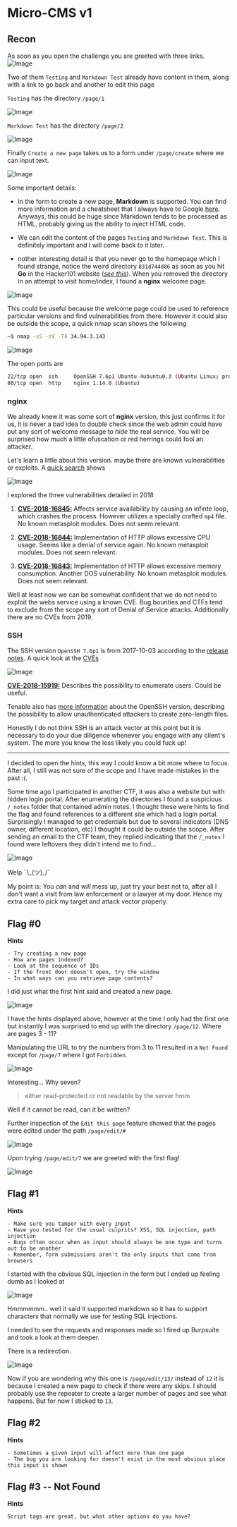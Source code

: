 # Micro-CMS v1

## Recon

As soon as you open the challenge you are greeted with three links.
![Image](/resources/images/kakuna/hacker101/ctf/micro-cms_v1/homepage.png)

Two of them `Testing` and `Markdown Test` already have content in them, along with a link to go back and another to edit this page

`Testing` has the directory `/page/1`

![Image](/resources/images/kakuna/hacker101/ctf/micro-cms_v1/testing.png)

`Markdown Test` has the directory `/page/2`

![Image](/resources/images/kakuna/hacker101/ctf/micro-cms_v1/markdown_test.png)

Finally `Create a new page` takes us to a form under `/page/create` where we can input text. 

![Image](/resources/images/kakuna/hacker101/ctf/micro-cms_v1/create.png)


Some important details:

- In the form to create a new page, **Markdown** is supported. You can find more information and a cheatsheet that I always have to Google [here](https://github.com/adam-p/markdown-here/wiki/Markdown-Cheatsheet). Anyways, this could be huge since Markdown tends to be processed as HTML, probably giving us the ability to inject HTML code.

- We can edit the content of the pages `Testing` and `Markdown Test`. This is definitely important and I will come back to it later.

- nother interesting detail is that you never go to the homepage which I found strange, notice the weird directory `831d744d86` as soon as you hit **Go** in the Hacker101 website ([*see this*](#description)). When you removed the directory in an attempt to visit home/index, I found a **nginx** welcome page. 

![Image](/resources/images/kakuna/hacker101/ctf/micro-cms_v1/nginx_welcome.png)


This could be useful because the welcome page could be used to reference particular versions and find vulnerabilities from there. However it could also be outside the scope, a quick nmap scan shows the following

```bash
~$ nmap -sS -sV -T4 34.94.3.143
```
![Image](/resources/images/kakuna/hacker101/ctf/micro-cms_v1/nmap.png)



The open ports are

```bash
22/tcp open  ssh     OpenSSH 7.6p1 Ubuntu 4ubuntu0.3 (Ubuntu Linux; protocol 2.0)
80/tcp open  http    nginx 1.14.0 (Ubuntu)
```



### nginx

We already knew it was some sort of **nginx** version, this just confirms it for us, it is never a bad idea to double check since the web admin could have put any sort of welcome message to *hide* the real service. You will be surprised how much a little ofuscation or red herrings could fool an attacker. 

Let's learn a little about this version. maybe there are known vulnerabilities or exploits. A [quick search](https://www.cvedetails.com/vulnerability-list/vendor_id-10048/product_id-17956/version_id-267430/year-2018/Nginx-Nginx-1.14.0.html) shows

![Image](/resources/images/kakuna/hacker101/ctf/micro-cms_v1/nginx_cve.png)

I explored the three vulnerabilities detailed in 2018

1. [**CVE-2018-16845:**](https://www.cvedetails.com/cve/CVE-2018-16845/) Affects service availability by causing an infinte loop, which crashes the process. However utilizes a specially crafted `mp4` file. No known metasploit modules. Does not seem relevant.

2. [**CVE-2018-16844:**](https://www.cvedetails.com/cve/CVE-2018-16844/) Implementation of HTTP allows excessive CPU usage. Seems like a denial of service again. No known metasploit modules. Does not seem relevant.

3. [**CVE-2018-16843:**](https://www.cvedetails.com/cve/CVE-2018-16843/) Implementation of HTTP allows excessive memory consumption. Another DOS vulnerability. No known metasploit modules. Does not seem relevant.

Well at least now we can be somewhat confident that we do not need to exploit the webs service using a known CVE. Bug bounties and CTFs tend to exclude from the scope any sort of Denial of Service attacks. Additionally there are no CVEs from 2019.

### SSH

The SSH version `OpenSSH 7.6p1` is from 2017-10-03 according to the [release notes](https://www.openssh.com/txt/release-7.6). A quick look at the [CVEs](https://www.cvedetails.com/vulnerability-list.php?vendor_id=97&product_id=585&version_id=259116&page=1&hasexp=0&opdos=0&opec=0&opov=0&opcsrf=0&opgpriv=0&opsqli=0&opxss=0&opdirt=0&opmemc=0&ophttprs=0&opbyp=0&opfileinc=0&opginf=0&cvssscoremin=0&cvssscoremax=0&year=2018&cweid=0&order=1&trc=1&sha=79762f49da5ec91d2d86536a8f69fa82628f7748) 

![Image](/resources/images/kakuna/hacker101/ctf/micro-cms_v1/ssh_cve.png)

[**CVE-2018-15919:**](https://www.cvedetails.com/cve/CVE-2018-15919/) Describes the possibility to enumerate users. Could be useful.

Tenable also has [more information](https://www.tenable.com/plugins/nessus/103781) about the OpenSSH version, describing the possibility to allow unauthenticated attackers to create zero-length files.

Honestly I do not think SSH is an attack vector at this point but it is necessary to do your due diligence whenever you engage with any client's system. The more you know the less likely you could fuck up!


---

I decided to open the hints, this way I could know a bit more where to focus. After all, I still was not sure of the scope and I have made mistakes in the past :(. 

Some time ago I participated in another CTF, it was also a website but with hidden login portal. After enumerating the directories I found a suspicious `/_notes` folder that contained admin notes. I thought these were hints to find the flag and found references to a different site which had a login portal. Surprisingly I managed to get credentials but due to several indicators (DNS owner, different location, etc) I thought it could be outside the scope. After sending an email to the CTF team, they replied indicating that the `/_notes` I found were leftovers they didn't intend me to find...

![Image](/resources/images/surprised_pikachu.png)

Welp ¯\\\_(ツ)_/¯

My point is: You *can* and *will* mess up, just try your best not to, after all I don't want a visit from law enforcement or a lawyer at my door. Hence my extra care to pick my target and attack vector properly. 


## Flag #0
**Hints**

```
- Try creating a new page
- How are pages indexed?
- Look at the sequence of IDs
- If the front door doesn't open, try the window
- In what ways can you retrieve page contents?
```

I did just what the first hint said and created a new page.

![Image](/resources/images/kakuna/hacker101/ctf/micro-cms_v1/create_mine.png)

I have the hints displayed above, however at the time I only had the first one but instantly I was surprised to end up with the directory `/page/12`. Where are pages 3 - 11?

Manipulating the URL to try the numbers from 3 to 11 resulted in a `Not Found` except for `/page/7` where I got `Forbidden`.

![Image](/resources/images/kakuna/hacker101/ctf/micro-cms_v1/page_7.png)

Interesting... Why seven?
>either read-protected or not readable by the server
hmm

Well if it cannot be read, can it be written? 

Further inspection of the `Edit this page` feature showed that the pages were edited under the path `/page/edit/#` 

![Image](/resources/images/kakuna/hacker101/ctf/micro-cms_v1/edit_12.png)

Upon trying `/page/edit/7` we are greeted with the first flag!


![Image](/resources/images/kakuna/hacker101/ctf/micro-cms_v1/flag_0.png)



## Flag #1 
**Hints**
```
- Make sure you tamper with every input
- Have you tested for the usual culprits? XSS, SQL injection, path injection
- Bugs often occur when an input should always be one type and turns out to be another
- Remember, form submissions aren't the only inputs that come from browsers
```

I started with the obvious SQL injection in the form but I ended up feeling dumb as I looked at

![Image](/resources/images/kakuna/hacker101/ctf/micro-cms_v1/sql_form.png)

Hmmmmmm.. well it said it supported markdown so it has to support characters that normally we use for testing SQL injections.

I needed to see the requests and responses made so I fired up Burpsuite and took a look at them deeper.

There is a redirection.

![Image](/resources/images/kakuna/hacker101/ctf/micro-cms_v1/burp_edit_13.png)

Now if you are wondering why this one is `/page/edit/13/` instead of `12` it is because I created a new page to check if there were any skips. I should probably use the repeater to create a larger number of pages and see what happens. But for now I sticked to `13`.






## Flag #2 
**Hints**
```
- Sometimes a given input will affect more than one page
- The bug you are looking for doesn't exist in the most obvious place this input is shown
```

## Flag #3 -- Not Found
**Hints**
```
Script tags are great, but what other options do you have?
```